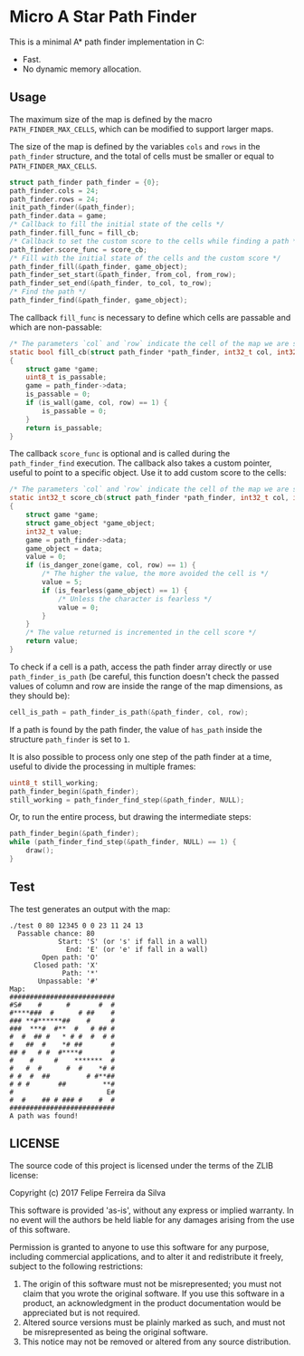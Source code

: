 # Micro A Star Path Finder

This is a minimal A* path finder implementation in C:

- Fast.
- No dynamic memory allocation.

## Usage

The maximum size of the map is defined by the macro `PATH_FINDER_MAX_CELLS`, which can be modified to support larger maps.

The size of the map is defined by the variables `cols` and `rows` in the `path_finder` structure, and the total of cells must be smaller or equal to `PATH_FINDER_MAX_CELLS`.

```c
struct path_finder path_finder = {0};
path_finder.cols = 24;
path_finder.rows = 24;
init_path_finder(&path_finder);
path_finder.data = game;
/* Callback to fill the initial state of the cells */
path_finder.fill_func = fill_cb;
/* Callback to set the custom score to the cells while finding a path */
path_finder.score_func = score_cb;
/* Fill with the initial state of the cells and the custom score */
path_finder_fill(&path_finder, game_object);
path_finder_set_start(&path_finder, from_col, from_row);
path_finder_set_end(&path_finder, to_col, to_row);
/* Find the path */
path_finder_find(&path_finder, game_object);
```

The callback `fill_func` is necessary to define which cells are passable and which are non-passable:

```c
/* The parameters `col` and `row` indicate the cell of the map we are setting as passable or non-passable */
static bool fill_cb(struct path_finder *path_finder, int32_t col, int32_t row)
{
	struct game *game;
	uint8_t is_passable;
	game = path_finder->data;
	is_passable = 0;
	if (is_wall(game, col, row) == 1) {
		is_passable = 0;
	}
	return is_passable;
}
```

The callback `score_func` is optional and is called during the `path_finder_find` execution. The callback also takes a custom pointer, useful to point to a specific object. Use it to add custom score to the cells:

```c
/* The parameters `col` and `row` indicate the cell of the map we are setting a score */
static int32_t score_cb(struct path_finder *path_finder, int32_t col, int32_t row, void *data)
{
	struct game *game;
	struct game_object *game_object;
	int32_t value;
	game = path_finder->data;
	game_object = data;
	value = 0;
	if (is_danger_zone(game, col, row) == 1) {
		/* The higher the value, the more avoided the cell is */
		value = 5;
		if (is_fearless(game_object) == 1) {
			/* Unless the character is fearless */
			value = 0;
		}
	}
	/* The value returned is incremented in the cell score */
	return value;
}
```

To check if a cell is a path, access the path finder array directly or use `path_finder_is_path` (be careful, this function doesn't check the passed values of column and row are inside the range of the map dimensions, as they should be):

```c
cell_is_path = path_finder_is_path(&path_finder, col, row);
```

If a path is found by the path finder, the value of `has_path` inside the structure `path_finder` is set to `1`.

It is also possible to process only one step of the path finder at a time, useful to divide the processing in multiple frames:

```c
uint8_t still_working;
path_finder_begin(&path_finder);
still_working = path_finder_find_step(&path_finder, NULL);
```

Or, to run the entire process, but drawing the intermediate steps:

```c
path_finder_begin(&path_finder);
while (path_finder_find_step(&path_finder, NULL) == 1) {
	draw();
}
```

## Test

The test generates an output with the map:

```
./test 0 80 12345 0 0 23 11 24 13
  Passable chance: 80
            Start: 'S' (or 's' if fall in a wall)
              End: 'E' (or 'e' if fall in a wall)
        Open path: 'O'
      Closed path: 'X'
             Path: '*'
       Unpassable: '#'
Map:
##########################
#S#    #      #       #  #
#****###  #      # ##    #
### **#******##    #     #
###  ***#  #**  #   # ## #
#  #  ## #   * # #  #  # #
#   ##  #    *# ##       #
## #   # #  #****#       #
#    #     #    *******  #
#   #  #      #  #    *# #
# #  #  ##         # #**##
# # #       ##         **#
#                       E#
#  #    ## # ### #    #  #
##########################
A path was found!
```

## LICENSE

The source code of this project is licensed under the terms of the ZLIB license:

Copyright (c) 2017 Felipe Ferreira da Silva

This software is provided 'as-is', without any express or implied warranty. In no event will the authors be held liable for any damages arising from the use of this software.

Permission is granted to anyone to use this software for any purpose, including commercial applications, and to alter it and redistribute it freely, subject to the following restrictions:

1. The origin of this software must not be misrepresented; you must not claim that you wrote the original software. If you use this software in a product, an acknowledgment in the product documentation would be appreciated but is not required.
2. Altered source versions must be plainly marked as such, and must not be misrepresented as being the original software.
3. This notice may not be removed or altered from any source distribution.

